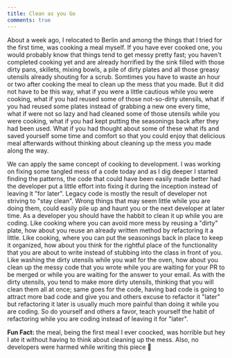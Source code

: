 ```yaml
---
title: Clean as you Go
comments: true
---
```

About a week ago, I relocated to Berlin and among the things that I tried for the first time, was cooking a meal myself. If you have ever cooked one, you would probably know that things tend to get messy pretty fast; you haven't completed cooking yet and are already horrified by the sink filled with those dirty pans, skillets, mixing bowls, a pile of dirty plates and all those greasy utensils already shouting for a scrub. Somtimes you have to waste an hour or two after cooking the meal to clean up the mess that you made. But it did not have to be this way, what if you were a little cautious while you were cooking, what if you had reused some of those not-so-dirty utensils, what if you had reused some plates instead of grabbing a new one every time, what if were not so lazy and had cleaned some of those utensils while you were cooking, what if you had kept putting the seasonings back after they had been used. What if you had thought about some of these what ifs and saved yourself some time and comfort so that you could enjoy that delicious meal afterwards without thinking about cleaning up the mess you made along the way.

We can apply the same concept of cooking to development. I was working on fixing some tangled mess of a code today and as I dig deeper I started finding the patterns, the code that could have been easily made better had the developer put a little effort into fixing it during the inception instead of leaving it "for later". Legacy code is mostly the result of developer not striving to "stay clean". Wrong things that may seem little while you are doing them, could easily pile up and haunt you or the next developer at later time. As a developer you should have the habbit to clean it up while you are coding. Like cooking where you can avoid more mess by reusing a "dirty" plate, how about you reuse an already written method by refactoring it a little. Like cooking, where you can put the seasonings back in place to keep it organized, how about you think for the rightful place of the functionality that you are about to write instead of stubbing into the class in front of you. Like washing the dirty utensils while you wait for the oven, how about you clean up the messy code that you wrote while you are waiting for your PR to be merged or while you are waiting for the answer to your email. As with the dirty utensils, you tend to make more dirty utensils, thinking that you will clean them all at once; same goes for the code, having bad code is going to attract more bad code and give you and others excuse to refactor it "later" but refactoring it later is usually much more painful than doing it while you are coding. So do yourself and others a favor, teach yourself the habit of refactoring while you are coding instead of leaving it for "later".

**Fun Fact:** the meal, being the first meal I ever coocked, was horrible but hey I ate it without having to think about cleaning up the mess. Also, no developers were harmed while writing this piece 🙌
